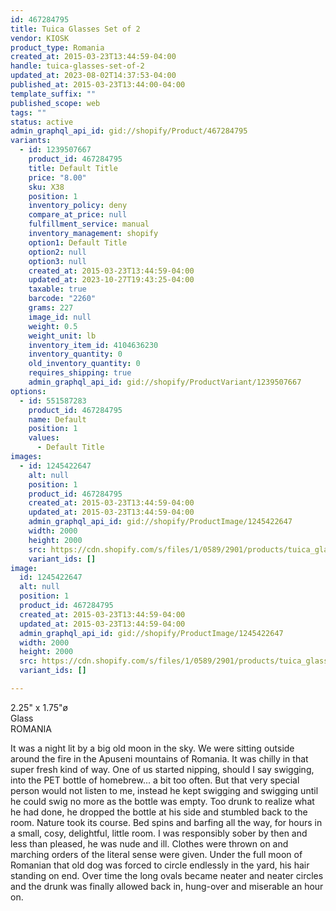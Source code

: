 ```yaml
---
id: 467284795
title: Tuica Glasses Set of 2
vendor: KIOSK
product_type: Romania
created_at: 2015-03-23T13:44:59-04:00
handle: tuica-glasses-set-of-2
updated_at: 2023-08-02T14:37:53-04:00
published_at: 2015-03-23T13:44:00-04:00
template_suffix: ""
published_scope: web
tags: ""
status: active
admin_graphql_api_id: gid://shopify/Product/467284795
variants:
  - id: 1239507667
    product_id: 467284795
    title: Default Title
    price: "8.00"
    sku: X38
    position: 1
    inventory_policy: deny
    compare_at_price: null
    fulfillment_service: manual
    inventory_management: shopify
    option1: Default Title
    option2: null
    option3: null
    created_at: 2015-03-23T13:44:59-04:00
    updated_at: 2023-10-27T19:43:25-04:00
    taxable: true
    barcode: "2260"
    grams: 227
    image_id: null
    weight: 0.5
    weight_unit: lb
    inventory_item_id: 4104636230
    inventory_quantity: 0
    old_inventory_quantity: 0
    requires_shipping: true
    admin_graphql_api_id: gid://shopify/ProductVariant/1239507667
options:
  - id: 551587283
    product_id: 467284795
    name: Default
    position: 1
    values:
      - Default Title
images:
  - id: 1245422647
    alt: null
    position: 1
    product_id: 467284795
    created_at: 2015-03-23T13:44:59-04:00
    updated_at: 2015-03-23T13:44:59-04:00
    admin_graphql_api_id: gid://shopify/ProductImage/1245422647
    width: 2000
    height: 2000
    src: https://cdn.shopify.com/s/files/1/0589/2901/products/tuica_glasses_2.jpeg?v=1427132699
    variant_ids: []
image:
  id: 1245422647
  alt: null
  position: 1
  product_id: 467284795
  created_at: 2015-03-23T13:44:59-04:00
  updated_at: 2015-03-23T13:44:59-04:00
  admin_graphql_api_id: gid://shopify/ProductImage/1245422647
  width: 2000
  height: 2000
  src: https://cdn.shopify.com/s/files/1/0589/2901/products/tuica_glasses_2.jpeg?v=1427132699
  variant_ids: []

---
```


2.25" x 1.75"ø  
Glass  
ROMANIA

It was a night lit by a big old moon in the sky. We were sitting outside around the fire in the Apuseni mountains of Romania. It was chilly in that super fresh kind of way. One of us started nipping, should I say swigging, into the PET bottle of homebrew... a bit too often. But that very special person would not listen to me, instead he kept swigging and swigging until he could swig no more as the bottle was empty. Too drunk to realize what he had done, he dropped the bottle at his side and stumbled back to the room. Nature took its course. Bed spins and barfing all the way, for hours in a small, cosy, delightful, little room. I was responsibly sober by then and less than pleased, he was nude and ill. Clothes were thrown on and marching orders of the literal sense were given. Under the full moon of Romanian that old dog was forced to circle endlessly in the yard, his hair standing on end. Over time the long ovals became neater and neater circles and the drunk was finally allowed back in, hung-over and miserable an hour on.